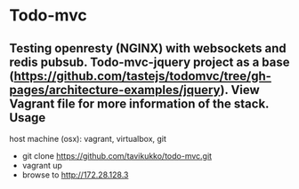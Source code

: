 Todo-mvc
==============
Testing openresty (NGINX) with websockets and redis pubsub. 
Todo-mvc-jquery project as a base (https://github.com/tastejs/todomvc/tree/gh-pages/architecture-examples/jquery).
View Vagrant file for more information of the stack.
Usage
--------------
host machine (osx): vagrant, virtualbox, git

- git clone https://github.com/tavikukko/todo-mvc.git
- vagrant up
- browse to http://172.28.128.3
